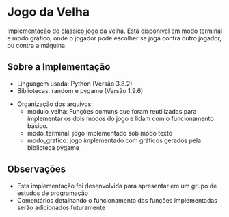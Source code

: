 # Jogo da Velha
Implementação do clássico jogo da velha. Está disponível em modo terminal e modo gráfico,
onde o jogador pode escolher se joga contra outro jogador, ou contra a máquina.

## Sobre a Implementação
- Linguagem usada: Python (Versão 3.8.2)
- Bibliotecas: random e pygame (Versão 1.9.6)
* Organização dos arquivos:
  * modulo_velha: Funções comuns que foram reutilizadas para implementar os dois modos do jogo
    e lidam com o   funcionamento básico.
  * modo_terminal: jogo implementado sob modo texto
  * modo_grafico: jogo implementado com gráficos gerados pela biblioteca pygame

## Observações
- Esta implementação foi desenvolvida para apresentar em um grupo de estudos
  de programação
- Comentários detalhando o funcionamento das funções implementadas serão adicionados futuramente
